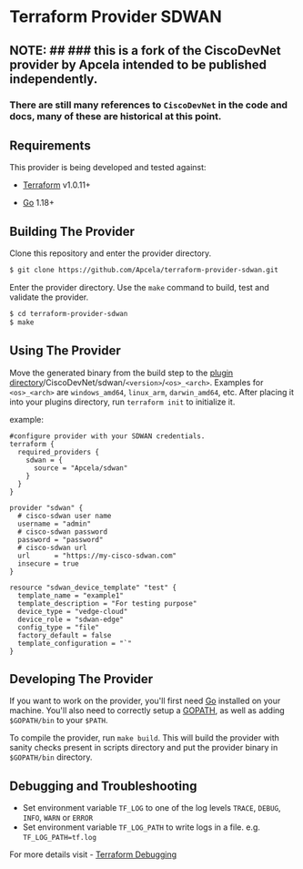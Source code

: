 # Terraform Provider SDWAN
## NOTE: ## ### this is a fork of the CiscoDevNet provider by Apcela intended to be published independently. ###
### There are still many references to `CiscoDevNet` in the code and docs, many of these are historical at this point. ###


Requirements
------------
This provider is being developed and tested against:

- [Terraform](https://www.terraform.io/downloads.html) v1.0.11+

- [Go](https://golang.org/doc/install) 1.18+

## Building The Provider ##

Clone this repository and enter the provider directory.
```sh
$ git clone https://github.com/Apcela/terraform-provider-sdwan.git
```

Enter the provider directory.  Use the `make` command to build, test and validate the provider.  

```sh
$ cd terraform-provider-sdwan 
$ make
```

Using The Provider
------------------
Move the generated binary from the build step to the [plugin directory](https://www.terraform.io/docs/cli/config/config-file.html#implied-local-mirror-directories)/CiscoDevNet/sdwan/`<version>`/`<os>_<arch>`. Examples for `<os>_<arch>` are `windows_amd64`, `linux_arm`, `darwin_amd64`, etc. After placing it into your plugins directory, run `terraform init` to initialize it.

example:
```hcl
#configure provider with your SDWAN credentials.
terraform {
  required_providers {
    sdwan = {
      source = "Apcela/sdwan"
    }
  }
}

provider "sdwan" {
  # cisco-sdwan user name
  username = "admin"
  # cisco-sdwan password
  password = "password"
  # cisco-sdwan url
  url      = "https://my-cisco-sdwan.com"
  insecure = true
}

resource "sdwan_device_template" "test" {
  template_name = "example1"
  template_description = "For testing purpose"
  device_type = "vedge-cloud"
  device_role = "sdwan-edge"
  config_type = "file"
  factory_default = false
  template_configuration = "`"
}
```


Developing The Provider
-----------------------
If you want to work on the provider, you'll first need [Go](http://www.golang.org) installed on your machine. You'll also need to correctly setup a [GOPATH](http://golang.org/doc/code.html#GOPATH), as well as adding `$GOPATH/bin` to your `$PATH`.

To compile the provider, run `make build`. This will build the provider with sanity checks present in scripts directory and put the provider binary in `$GOPATH/bin` directory.


## Debugging and Troubleshooting

- Set environment variable `TF_LOG` to one of the log levels `TRACE`, `DEBUG`, `INFO`, `WARN` or `ERROR`
- Set environment variable `TF_LOG_PATH` to write logs in a file. e.g. `TF_LOG_PATH=tf.log`

For more details visit - [Terraform Debugging](https://www.terraform.io/docs/internals/debugging.html)